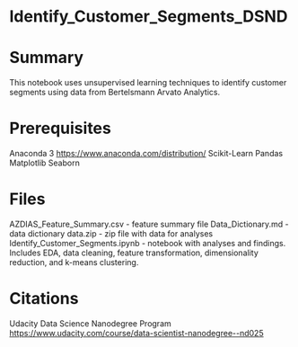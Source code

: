 # Identify_Customer_Segments_DSND

# Summary
This notebook uses unsupervised learning techniques to identify customer segments using data from Bertelsmann Arvato Analytics.   

# Prerequisites
Anaconda 3 https://www.anaconda.com/distribution/
Scikit-Learn
Pandas
Matplotlib
Seaborn

# Files
AZDIAS_Feature_Summary.csv - feature summary file
Data_Dictionary.md - data dictionary 
data.zip - zip file with data for analyses
Identify_Customer_Segments.ipynb - notebook with analyses and findings. Includes EDA, data cleaning, feature transformation, dimensionality reduction, and k-means clustering.  


# Citations 
Udacity Data Science Nanodegree Program https://www.udacity.com/course/data-scientist-nanodegree--nd025




